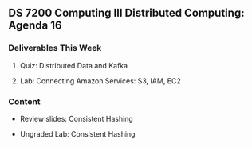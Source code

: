 ## DS 7200 Computing III Distributed Computing: Agenda 16

### Deliverables This Week

1) Quiz: Distributed Data and Kafka

2) Lab: Connecting Amazon Services: S3, IAM, EC2


### Content

- Review slides: Consistent Hashing

- Ungraded Lab: Consistent Hashing

